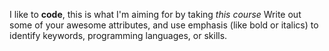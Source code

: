 I like to __code__, this is what I'm aiming for by taking *this course*
Write out some of your awesome attributes, and use emphasis (like bold or italics) to identify keywords, programming languages, or skills. 
